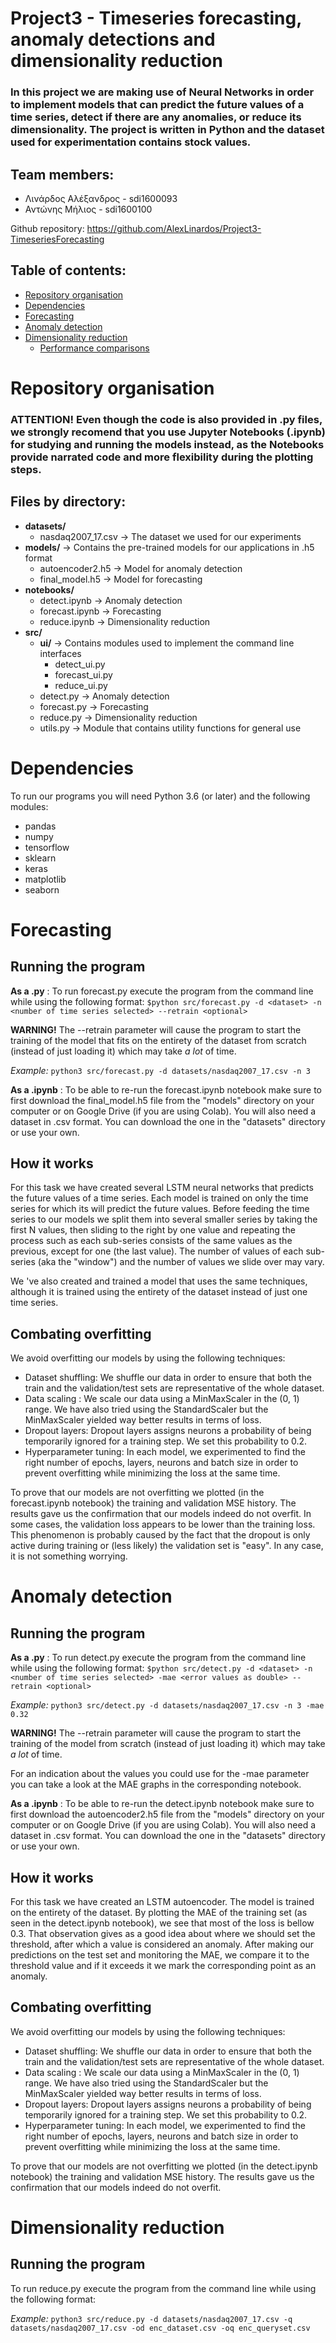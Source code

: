 # Project3 - Timeseries forecasting, anomaly detections and dimensionality reduction

### In this project we are making use of Neural Networks in order to implement models that can predict the future values of a time series, detect if there are any anomalies, or reduce its dimensionality. The project is written in Python and the dataset used for experimentation contains stock values.

## Team members:
* Λινάρδος Αλέξανδρος - sdi1600093
* Αντώνης Μήλιος - sdi1600100

Github repository: https://github.com/AlexLinardos/Project3-TimeseriesForecasting

## Table of contents:
* [Repository organisation](#repository-organisation)
* [Dependencies](#dependencies)
* [Forecasting](#forecasting)
* [Anomaly detection](#anomaly-detection)
* [Dimensionality reduction](#dimensionality-reduction)
    * [Performance comparisons](##performance-comparisons)

# Repository organisation
### __ATTENTION!__ Even though the code is also provided in .py files, we strongly recomend that you use Jupyter Notebooks (.ipynb) for studying and running the models instead, as the Notebooks provide narrated code and more flexibility during the plotting steps.

## Files by directory:
* __datasets/__
    * nasdaq2007_17.csv -> The dataset we used for our experiments
* __models/__ -> Contains the pre-trained models for our applications in .h5 format
    * autoencoder2.h5 -> Model for anomaly detection
    * final_model.h5 -> Model for forecasting
* __notebooks/__
    * detect.ipynb -> Anomaly detection
    * forecast.ipynb -> Forecasting
    * reduce.ipynb -> Dimensionality reduction
* __src/__
    * __ui/__ -> Contains modules used to implement the command line interfaces
        * detect_ui.py
        * forecast_ui.py
        * reduce_ui.py
    * detect.py -> Anomaly detection
    * forecast.py -> Forecasting
    * reduce.py -> Dimensionality reduction
    * utils.py -> Module that contains utility functions for general use

# Dependencies
To run our programs you will need Python 3.6 (or later) and the following modules:
* pandas
* numpy
* tensorflow
* sklearn
* keras
* matplotlib
* seaborn

# Forecasting

## Running the program
__As a .py__ : To run forecast.py execute the program from the command line while using the following format: `$python src/forecast.py -d <dataset> -n <number of time series selected> --retrain <optional>`

__WARNING!__ The --retrain parameter will cause the program to start the training of the model that fits on the entirety of the dataset from scratch (instead of just loading it) which may take *a lot* of time.

_Example:_ `python3 src/forecast.py -d datasets/nasdaq2007_17.csv -n 3`

__As a .ipynb__ : To be able to re-run the forecast.ipynb notebook make sure to first download the final_model.h5 file from the "models" directory on your computer or on Google Drive (if you are using Colab). You will also need a dataset in .csv format. You can download the one in the "datasets" directory or use your own.

## How it works
For this task we have created several LSTM neural networks that predicts the future values of a time series. Each model is trained on only the time series for which its will predict the future values. Before feeding the time series to our models we split them into several smaller series by taking the first N values, then sliding to the right by one value and repeating the process such as each sub-series consists of the same values as the previous, except for one (the last value). The number of values of each sub-series (aka the "window") and the number of values we slide over may vary. 

We 've also created and trained a model that uses the same techniques, although it is trained using the entirety of the dataset instead of just one time series.

## Combating overfitting
We avoid overfitting our models by using the following techniques:
* Dataset shuffling: We shuffle our data in order to ensure that both the train and the validation/test sets are representative of the whole dataset.
* Data scaling : We scale our data using a MinMaxScaler in the (0, 1) range. We have also tried using the StandardScaler but the MinMaxScaler yielded way better results in terms of loss.
* Dropout layers: Dropout layers assigns neurons a probability of being temporarily ignored for a training step. We set this probability to 0.2.
* Hyperparameter tuning: In each model, we experimented to find the right number of epochs, layers, neurons and batch size in order to prevent overfitting while minimizing the loss at the same time.

To prove that our models are not overfitting we plotted (in the forecast.ipynb notebook) the training and validation MSE history. The results gave us the confirmation that our models indeed do not overfit. In some cases, the validation loss appears to be lower than the training loss. This phenomenon is probably caused by the fact that the dropout is only active during training or (less likely) the validation set is "easy". In any case, it is not something worrying.


# Anomaly detection
## Running the program
__As a .py__ : To run detect.py execute the program from the command line while using the following format: `$python src/detect.py -d <dataset> -n <number of time series selected> -mae <error values as double> --retrain <optional>`

_Example:_ `python3 src/detect.py -d datasets/nasdaq2007_17.csv -n 3 -mae 0.32`

__WARNING!__ The --retrain parameter will cause the program to start the training of the model from scratch (instead of just loading it) which may take *a lot* of time.

For an indication about the values you could use for the -mae parameter you can take a look at the MAE graphs in the corresponding notebook.

__As a .ipynb__ : To be able to re-run the detect.ipynb notebook make sure to first download the autoencoder2.h5 file from the "models" directory on your computer or on Google Drive (if you are using Colab). You will also need a dataset in .csv format. You can download the one in the "datasets" directory or use your own.

## How it works
For this task we have created an LSTM autoencoder. The model is trained on the entirety of the dataset. By plotting the MAE of the training set (as seen in the detect.ipynb notebook), we see that most of the loss is bellow 0.3. That observation gives as a good idea about where we should set the threshold, after which a value is considered an anomaly. After making our predictions on the test set and monitoring the MAE, we compare it to the threshold value and if it exceeds it we mark the corresponding point as an anomaly.

## Combating overfitting
We avoid overfitting our models by using the following techniques:
* Dataset shuffling: We shuffle our data in order to ensure that both the train and the validation/test sets are representative of the whole dataset.
* Data scaling : We scale our data using a MinMaxScaler in the (0, 1) range. We have also tried using the StandardScaler but the MinMaxScaler yielded way better results in terms of loss.
* Dropout layers: Dropout layers assigns neurons a probability of being temporarily ignored for a training step. We set this probability to 0.2.
* Hyperparameter tuning: In each model, we experimented to find the right number of epochs, layers, neurons and batch size in order to prevent overfitting while minimizing the loss at the same time.

To prove that our models are not overfitting we plotted (in the detect.ipynb notebook) the training and validation MSE history. The results gave us the confirmation that our models indeed do not overfit.

# Dimensionality reduction
## Running the program
To run reduce.py execute the program from the command line while using the following format: 

_Example:_ `python3 src/reduce.py -d datasets/nasdaq2007_17.csv -q datasets/nasdaq2007_17.csv -od enc_dataset.csv -oq enc_queryset.csv`